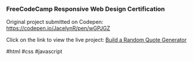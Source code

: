 ### FreeCodeCamp Responsive Web Design Certification

Original project submitted on Codepen: https://codepen.io/JacelynR/pen/wGPJGZ

Click on the link to view the live project:
[Build a Random Quote Generator](https://jacelynr.github.io/random-quote-generator/)

#html #css #javascript

